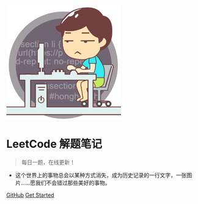 <img src="_img/cover.png" style="zoom:30%;">

# LeetCode 解题笔记

> 每日一题，在线更新！

- 这个世界上的事物总会以某种方式消失，成为历史记录的一行文字，一张图片……愿我们不会错过那些美好的事物。

[GitHub](https://github.com/misads/leetcode/)
[Get Started](/README.md)
